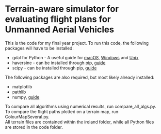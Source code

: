 # Terrain-aware simulator for evaluating flight plans for Unmanned Aerial Vehicles
This is the code for my final year project. To run this code, the following packages will have to be installed:
 - gdal for Python - A useful guide for [macOS](https://gist.github.com/kelvinn/f14f0fc24445a7994368f984c3e37724), [Windows](https://pypi.org/project/GDAL/) and [Unix](https://mothergeo-py.readthedocs.io/en/latest/development/how-to/gdal-ubuntu-pkg.html)
 - haversine - can be installed through pip, [guide](https://pypi.org/project/haversine/)
 - scipy - can be installed through pip, [guide](https://scipy.org/install/)

The following packages are also required, but most likely already installed:
 - matplotlib
 - pathlib
 - numpy, [guide](https://numpy.org/install/)

To compare all algorithms using numerical results, run compare_all_algs.py.
To compare the flight paths plotted on a terrain map, run ColourMapSeveral.py.  
All terrain files are contained within the ireland folder, while all Python files are stored in the code folder.
